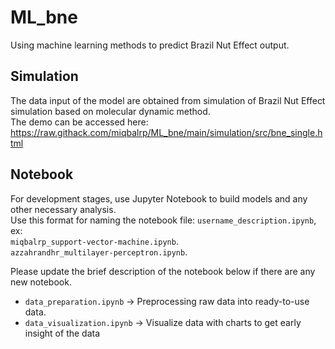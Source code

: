 # ML_bne
Using machine learning methods to predict Brazil Nut Effect output.

## Simulation
The data input of the model are obtained from simulation of Brazil Nut Effect simulation based on molecular dynamic method.<br>
The demo can be accessed here: https://raw.githack.com/miqbalrp/ML_bne/main/simulation/src/bne_single.html <br>

## Notebook
For development stages, use Jupyter Notebook to build models and any other necessary analysis.<br>
Use this format for naming the notebook file: `username_description.ipynb`, <br>
ex: <br>
`miqbalrp_support-vector-machine.ipynb`.<br>
`azzahrandhr_multilayer-perceptron.ipynb`.<br>

Please update the brief description of the notebook below if there are any new notebook.<br>
* `data_preparation.ipynb` -> Preprocessing raw data into ready-to-use data.
* `data_visualization.ipynb` -> Visualize data with charts to get early insight of the data

